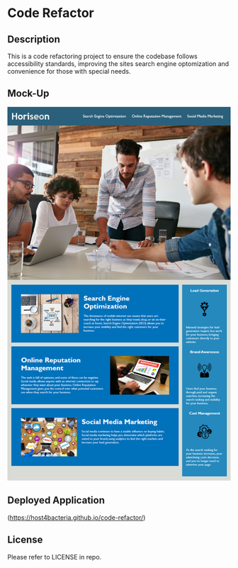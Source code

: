 # Code Refactor

## Description

This is a code refactoring project to ensure the codebase follows accessibility standards, improving the sites search engine optomization and convenience for those with special needs.

## Mock-Up

![Alt text](01-html-css-git-homework-demo.png)

## Deployed Application

(https://host4bacteria.github.io/code-refactor/)

## License

Please refer to LICENSE in repo.